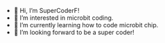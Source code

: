 - 👋 Hi, I’m SuperCoderF!
- 👀 I’m interested in microbit coding.
- 🌱 I’m currently learning how to code microbit chip.
- 💞️ I’m looking forward to be a super coder!


<!---
SuperCoderF/SuperCoderF is a ✨ special ✨ repository because its `README.md` (this file) appears on your GitHub profile.
You can click the Preview link to take a look at your changes.
--->
